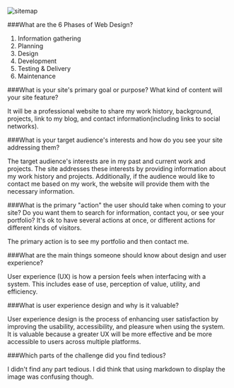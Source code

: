 ![sitemap](/michaelzwang/phase-0/blob/master/week-2/imgs/site-map.JPG "site-map")

###What are the 6 Phases of Web Design?

1. Information gathering
2. Planning
3. Design
4. Development
5. Testing & Delivery
6. Maintenance

###What is your site's primary goal or purpose? What kind of content will your site feature?

It will be a professional website to share my work history, background, projects, link to my blog, and contact information(including links to social networks).

###What is your target audience's interests and how do you see your site addressing them?

The target audience's interests are in my past and current work and projects. The site addresses these interests by providing information about my work history and projects. Additionally, if the audience would like to contact me based on my work, the website will provide them with the necessary information.

###What is the primary "action" the user should take when coming to your site? Do you want them to search for information, contact you, or see your portfolio? It's ok to have several actions at once, or different actions for different kinds of visitors.

The primary action is to see my portfolio and then contact me.

###What are the main things someone should know about design and user experience?

User experience (UX) is how a persion feels when interfacing with a system. This includes ease of use, perception of value, utility, and efficiency. 

###What is user experience design and why is it valuable? 

User experience design is the process of enhancing user satisfaction by improving the usability, accessibility, and pleasure when using the system. It is valuable because a greater UX will be more effective and be more accessible to users across multiple platforms.

###Which parts of the challenge did you find tedious?

I didn't find any part tedious. I did think that using markdown to display the image was confusing though. 